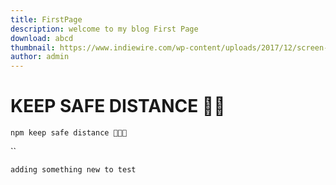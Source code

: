 ```yaml
---
title: FirstPage
description: welcome to my blog First Page
download: abcd
thumbnail: https://www.indiewire.com/wp-content/uploads/2017/12/screen-shot-2017-12-01-at-9-43-47-am.png?w=780
author: admin
---
```

# KEEP SAFE DISTANCE 🎃🎃

`npm keep safe distance 🎃🎃🎃`

``

`adding something new to test `